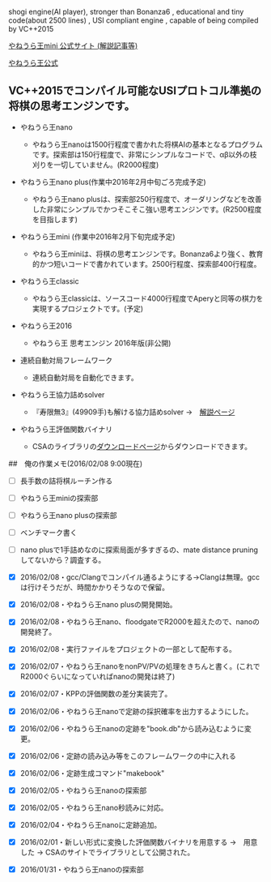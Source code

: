 shogi engine(AI player), stronger than Bonanza6 , educational and tiny code(about 2500 lines) , USI compliant engine , capable of being compiled by VC++2015

[やねうら王mini 公式サイト (解説記事等)](http://yaneuraou.yaneu.com/YaneuraOu_Mini/)

[やねうら王公式 ](http://yaneuraou.yaneu.com/)

## VC++2015でコンパイル可能なUSIプロトコル準拠の将棋の思考エンジンです。

- やねうら王nano
    
	- やねうら王nanoは1500行程度で書かれた将棋AIの基本となるプログラムです。探索部は150行程度で、非常にシンプルなコードで、αβ以外の枝刈りを一切していません。(R2000程度)

- やねうら王nano plus(作業中2016年2月中旬ごろ完成予定)

	- やねうら王nano plusは、探索部250行程度で、オーダリングなどを改善した非常にシンプルでかつそこそこ強い思考エンジンです。(R2500程度を目指します)
	
- やねうら王mini (作業中2016年2月下旬完成予定)

	- やねうら王miniは、将棋の思考エンジンです。Bonanza6より強く、教育的かつ短いコードで書かれています。2500行程度、探索部400行程度。

- やねうら王classic 

	- やねうら王classicは、ソースコード4000行程度でAperyと同等の棋力を実現するプロジェクトです。(予定)

- やねうら王2016 

	- やねうら王 思考エンジン 2016年版(非公開)

- 連続自動対局フレームワーク

	- 連続自動対局を自動化できます。 

- やねうら王協力詰めsolver
	
	- 『寿限無3』(49909手)も解ける協力詰めsolver →　[解説ページ](http://yaneuraou.yaneu.com/2016/01/02/%E5%8D%94%E5%8A%9B%E8%A9%B0%E3%82%81solver%E3%82%92%E5%85%AC%E9%96%8B%E3%81%97%E3%81%BE%E3%81%99/)

- やねうら王評価関数バイナリ

	- CSAのライブラリの[ダウンロードページ](http://www.computer-shogi.org/library/)からダウンロードできます。


##　俺の作業メモ(2016/02/08 9:00現在)

- [ ] 長手数の詰将棋ルーチン作る
- [ ] やねうら王miniの探索部
- [ ] やねうら王nano plusの探索部
- [ ] ベンチマーク書く
- [ ] nano plusで1手詰めなのに探索局面が多すぎるの、mate distance pruningしてないから？調査する。

- [x] 2016/02/08・gcc/Clangでコンパイル通るようにする→Clangは無理。gccは行けそうだが、時間かかりそうなので保留。
- [x] 2016/02/08・やねうら王nano plusの開発開始。
- [x] 2016/02/08・やねうら王nano、floodgateでR2000を超えたので、nanoの開発終了。
- [x] 2016/02/08・実行ファイルをプロジェクトの一部として配布する。
- [x] 2016/02/07・やねうら王nanoをnonPV/PVの処理をきちんと書く。(これでR2000ぐらいになっていればnanoの開発は終了)
- [x] 2016/02/07・KPPの評価関数の差分実装完了。
- [x] 2016/02/06・やねうら王nanoで定跡の採択確率を出力するようにした。
- [x] 2016/02/06・やねうら王nanoの定跡を"book.db"から読み込むように変更。
- [x] 2016/02/06・定跡の読み込み等をこのフレームワークの中に入れる
- [x] 2016/02/06・定跡生成コマンド"makebook"
- [x] 2016/02/05・やねうら王nanoの探索部
- [x] 2016/02/05・やねうら王nano秒読みに対応。
- [x] 2016/02/04・やねうら王nanoに定跡追加。
- [x] 2016/02/01・新しい形式に変換した評価関数バイナリを用意する →　用意した → CSAのサイトでライブラリとして公開された。
- [x] 2016/01/31・やねうら王nanoの探索部
